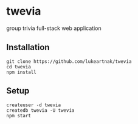 # twevia
group trivia full-stack web application

## Installation
```
git clone https://github.com/lukeartnak/twevia
cd twevia
npm install
```

## Setup
```
createuser -d twevia
createdb twevia -U twevia
npm start
```
